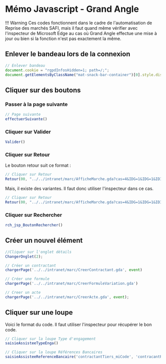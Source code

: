 # Mémo Javascript - Grand Angle

!!! Warning
    Ces codes fonctionnent dans le cadre de l'automatisation de Reprise des marchés SAFI, mais il faut quand même vérifier avec l'inspecteur de Microsoft Edge au cas où Grand Angle effectue une mise à jour ou bien si la fonction n'est pas exactement la même.

## Enlever le bandeau lors de la connexion
``` javascript
// Enlever bandeau
document.cookie = "rgpdInfosHidden=1; path=/;";
document.getElementsByClassName("mat-snack-bar-container")[0].style.display = "none";
```

## Cliquer sur des boutons
### Passer à la page suivante
``` javascript
// Page suivante
effectuerSuivante()
```

### Cliquer sur Valider
``` javascript
Valider()
```

### Cliquer sur Retour
Le bouton retour suit ce format :
``` javascript
// Cliquer sur Retour 
Retour(00, "../../intranet/marc/AfficheMarche.gda?cas=4&IDG=1&IDG=1&IDIP=IDIP_1670579254806&code=1052&ignorerIDIP=1&onglet=2&histoaction=-1")
```
Mais, il existe des variantes. Il faut donc utiliser l'inspecteur dans ce cas.
``` javascript
// Cliquer sur Retour
Retour(00, "../../intranet/marc/AfficheMarche.gda?cas=4&IDG=1&IDG=1&IDIP=IDIP_1670856590548&code=1078&ignorerIDIP=1&onglet=2&histoaction=-1")
```

### Cliquer sur Rechercher
```javascript
rch_jsp_BoutonRechercher()
```

## Créer un nouvel élément

```javascript
//Cliquer sur l'onglet détails
ChangerOnglet(2);
```

```javascript
// Créer un contractant
chargerPage('../../intranet/marc/CreerContractant.gda', event)
```

```javascript
// Créer une formule
chargerPage('../../intranet/marc/CreerFormuleVariation.gda')
```

```javascript
// Creer un acte
chargerPage('../../intranet/marc/CreerActe.gda', event);
```

## Cliquer sur une loupe
Voici le format du code. Il faut utiliser l'inspecteur pour récupérer le bon code.
```javascript
// Cliquer sur la loupe Type d'engagement
saisieAssisteeTypeEnga()
```
```javascript
// Cliquer sur la loupe Références Bancaires
saisieAssisteeReferenceBancaire('contractantTiers_miCode', 'contracantRefBancaireTiers_miCode', 'contractantRefBancaire_miCode', 'contractantRefBancaire_msLib');
```


```